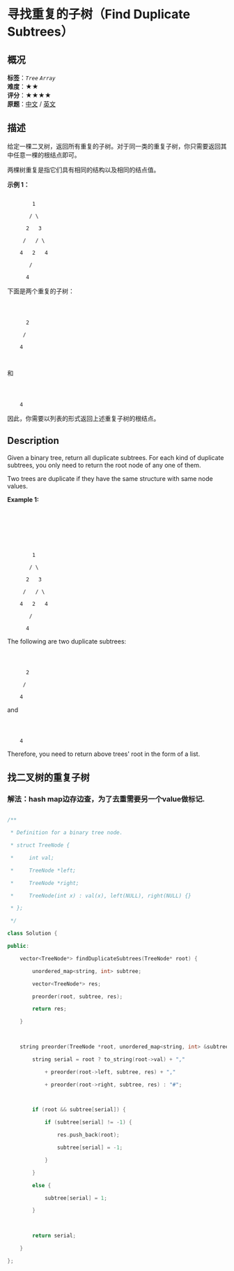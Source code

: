 # 寻找重复的子树（Find Duplicate Subtrees）
## 概况
**标签**：*`Tree`*  *`Array`*<br>
**难度**：★★<br>
**评分**：★★★★<br>
**原题**：[中文](https://leetcode-cn.com/problems/find-duplicate-subtrees) / [英文](https://leetcode.com/problems/find-duplicate-subtrees)
## 描述

给定一棵二叉树，返回所有重复的子树。对于同一类的重复子树，你只需要返回其中任意一棵的根结点即可。



两棵树重复是指它们具有相同的结构以及相同的结点值。



**示例 1：**

```

        1

       / \

      2   3

     /   / \

    4   2   4

       /

      4

```





下面是两个重复的子树：

```



      2

     /

    4



```



和

```



    4

```





因此，你需要以列表的形式返回上述重复子树的根结点。



## Description

Given a binary tree, return all duplicate subtrees. For each kind of duplicate subtrees, you only need to return the root node of any one of them.



Two trees are duplicate if they have the same structure with same node values.



**Example 1:**

```

 





        1

       / \

      2   3

     /   / \

    4   2   4

       /

      4

```





The following are two duplicate subtrees:



```



      2

     /

    4

```





and



```



    4

```



Therefore, you need to return above trees&#39; root in the form of a list.





## 找二叉树的重复子树

### 解法：hash map边存边查，为了去重需要另一个value做标记.

```c++

/**

 * Definition for a binary tree node.

 * struct TreeNode {

 *     int val;

 *     TreeNode *left;

 *     TreeNode *right;

 *     TreeNode(int x) : val(x), left(NULL), right(NULL) {}

 * };

 */

class Solution {

public:

    vector<TreeNode*> findDuplicateSubtrees(TreeNode* root) {

        unordered_map<string, int> subtree;

        vector<TreeNode*> res;

        preorder(root, subtree, res);

        return res;

    }

    

    string preorder(TreeNode *root, unordered_map<string, int> &subtree, vector<TreeNode*> &res) {

        string serial = root ? to_string(root->val) + "," 

            + preorder(root->left, subtree, res) + ","

            + preorder(root->right, subtree, res) : "#";

        

        if (root && subtree[serial]) {

            if (subtree[serial] != -1) {

                res.push_back(root);

                subtree[serial] = -1;

            }

        }

        else {

            subtree[serial] = 1;

        }

        

        return serial;

    }

};

```